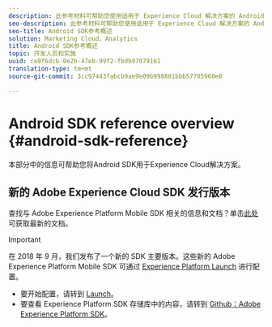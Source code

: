 ```yaml
---
description: 此参考材料可帮助您使用适用于 Experience Cloud 解决方案的 Android SDK。
seo-description: 此参考材料可帮助您使用适用于 Experience Cloud 解决方案的 Android SDK。
seo-title: Android SDK参考概述
solution: Marketing Cloud，Analytics
title: Android SDK参考概述
topic: 开发人员和实施
uuid: ce8f6dcb-0e2b-47eb-99f2-fbdb97079161
translation-type: tm+mt
source-git-commit: 3cc97443fabcb9ae9e09b998801bbb57785960e0

---
```



# Android SDK reference overview {#android-sdk-reference}

本部分中的信息可帮助您将Android SDK用于Experience Cloud解决方案。

## 新的 Adobe Experience Cloud SDK 发行版本

查找与 Adobe Experience Platform Mobile SDK 相关的信息和文档？单击[此处](https://aep-sdks.gitbook.io/docs/)可获取最新的文档。

>[!IMPORTANT]
>
>在 2018 年 9 月，我们发布了一个新的 SDK 主要版本。这些新的 Adobe Experience Platform Mobile SDK 可通过 [Experience Platform Launch](https://www.adobe.com/experience-platform/launch.html) 进行配置。

* 要开始配置，请转到 [Launch](https://launch.adobe.com/)。
* 要查看 Experience Platform SDK 存储库中的内容，请转到 [Github：Adobe Experience Platform SDK](https://github.com/Adobe-Marketing-Cloud/acp-sdks)。